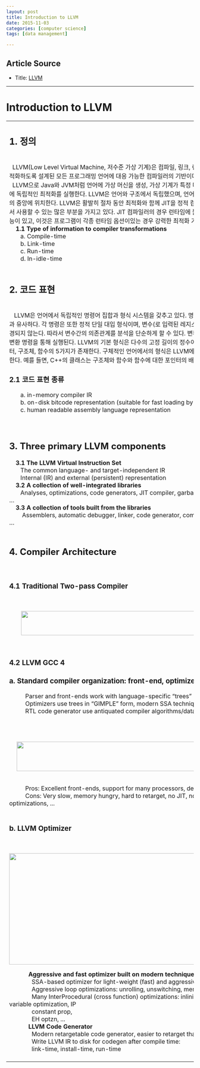 ```yaml
---
layout: post
title: Introduction to LLVM
date: 2015-11-03
categories: [computer science]
tags: [data management]

---
```


## Article Source
* Title: [LLVM](https://sites.google.com/site/compiler7987/llvm)

---


# Introduction to LLVM


<div id="sites-canvas-main" class="sites-canvas-main">
<div id="sites-canvas-main-content">
<table xmlns="http://www.w3.org/1999/xhtml" class="sites-layout-name-one-column sites-layout-hbox" cellspacing="0"><tbody><tr><td class="sites-layout-tile sites-tile-name-content-1">
<div dir="ltr">

## 1. 정의

<div>&nbsp;</div>
<div>&nbsp; LLVM(Low Level Virtual Machine, 저수준 가상 기계)은 컴파일, 링크, 런타임 등 각 시점에서 프로그램을 최적화하도록 설계된 모든 프로그래밍 언어에 대응 가능한 컴파일러의 기반이다.</div>
<div>&nbsp; LLVM으로 Java와 JVM처럼 언어에 가상 머신을 생성, 가상 기계가 특정 머신 기계를 생성하고, 언어와 플랫폼에 독립적인 최적화를 실행한다. LLVM은 언어와 구조에서 독립했으며, 언어 모듈과 시스템을 위한 코드 생성 부의 중앙에 위치한다. LLVM은 활발히 절차 동안 최적화와 함께 JIT을 정적 컴파일러로 사용, 개발의 각종 단계에서 사용할 수 있는 많은 부분을 가지고 있다. JIT 컴파일러의 경우 런타임에 불필요한 정적 분기를 최적화하는 기능이 있고, 이것은 프로그램이 각종 런타임 옵션이있는 경우 강력한 최적화 기법 (부분 등급)이다.</div>
<div><strong>&nbsp;&nbsp;&nbsp; 1.1 Type of information to compiler transformations<br></strong>&nbsp;&nbsp;&nbsp;&nbsp;&nbsp;&nbsp; a. Compile-time<br>&nbsp;&nbsp;&nbsp;&nbsp;&nbsp;&nbsp; b. Link-time<br>&nbsp;&nbsp;&nbsp;&nbsp;&nbsp;&nbsp; c. Run-time<br>&nbsp;&nbsp;&nbsp;&nbsp;&nbsp;&nbsp; d. In-idle-time<br></div>
<div><strong>&nbsp;</strong></div>

## 2. 코드 표현

<div>&nbsp;</div>
<div>&nbsp;&nbsp;&nbsp;LLVM은 언어에서 독립적인 명령어 집합과 형식 시스템을 갖추고 있다. 명령의 대부분은 3-어드레스 코드 형식과 유사하다. 각 명령은 또한 정적 단일 대입 형식이며, 변수(로 입력된 레지스터)는 한 번 지정되면 그 다음은 변경되지 않는다. 따라서 변수간의 의존관계를 분석을 단순하게 할 수 있다. 변환은 어떤 형식이라도 명시적으로 형변환 명령을 통해 실행된다. LLVM의 기본 형식은 다수의 고정 길이의 정수이고, 파생 형식으로 포인터, 배열,&nbsp;벡터, 구조체, 함수의 5가지가 존재한다. 구체적인 언어에서의 형식은 LLVM에서 지원하는 형식들을 결합하여 표현한다. 예를 들면, C++의 클래스는 구조체와 함수와 함수에 대한 포인터의 배열을 함께 사용하여 표현된다.</div>

### 2.1 코드 표현 종류

<div>&nbsp;&nbsp;&nbsp;&nbsp;&nbsp;&nbsp; a. in-memory compiler IR<br>&nbsp;&nbsp;&nbsp;&nbsp;&nbsp;&nbsp; b. on-disk bitcode representation (suitable for fast loading by a Just-In-Time compiler)<br>&nbsp;&nbsp;&nbsp;&nbsp;&nbsp;&nbsp; c. human readable assembly language representation<br>&nbsp;</div>
<div>&nbsp;</div>

## 3. Three primary LLVM components
<div><strong>&nbsp;&nbsp;&nbsp;&nbsp;3.1 The LLVM Virtual Instruction Set<br></strong>&nbsp;&nbsp;&nbsp;&nbsp;&nbsp;&nbsp; The common language- and target-independent IR<br>&nbsp;&nbsp;&nbsp;&nbsp;&nbsp;&nbsp; Internal (IR) and external (persistent) representation</div>
<div><strong>&nbsp;&nbsp;&nbsp;&nbsp;3.2&nbsp;A collection of well-integrated libraries<br></strong>&nbsp;&nbsp;&nbsp;&nbsp;&nbsp;&nbsp; Analyses, optimizations, code generators, JIT compiler, garbage collection support, profiling, …</div>
<div><strong>&nbsp;&nbsp;&nbsp;&nbsp;3.3 A&nbsp;collection of tools built from the libraries<br></strong>&nbsp;&nbsp;&nbsp;&nbsp;&nbsp;&nbsp;&nbsp; Assemblers, automatic debugger, linker, code generator, compiler driver, modular optimizer, …<br></div>
<div>&nbsp;</div>

## 4. Compiler Architecture
<div>&nbsp;</div>

### 4.1 Traditional Two-pass Compiler

<div>&nbsp;</div>
<div>
<p style="TEXT-ALIGN:center;DISPLAY:block"><a href="https://www.sites.google.com/site/compiler7987/llvm/1.png?attredirects=0" imageanchor="1" rel="nofollow"><img src="https://www.sites.google.com/site/compiler7987/llvm/1.png?height=75&amp;width=770" style="WIDTH:678px;HEIGHT:65px" height="75" border="0" width="770"></a></p></div>
<div>&nbsp;</div>

### 4.2 LLVM GCC 4
### a. Standard compiler organization: front-end, optimizer, codegen
</strong>&nbsp;&nbsp;&nbsp;&nbsp;&nbsp;&nbsp;&nbsp;&nbsp;&nbsp; Parser and front-ends work with language-specific “trees”<br>&nbsp;&nbsp;&nbsp;&nbsp;&nbsp;&nbsp;&nbsp;&nbsp;&nbsp; Optimizers use trees in “GIMPLE” form, modern SSA techniques, etc.<br>&nbsp;&nbsp;&nbsp;&nbsp;&nbsp;&nbsp;&nbsp;&nbsp;&nbsp; RTL code generator use antiquated compiler algorithms/data structures</div>
<div>&nbsp;</div>
<div>&nbsp;</div>
<div>
<div style="TEXT-ALIGN:left;DISPLAY:block">
<p style="TEXT-ALIGN:center;DISPLAY:block"><a href="https://www.sites.google.com/site/compiler7987/llvm/4.png?attredirects=0" imageanchor="1" rel="nofollow"><img src="https://www.sites.google.com/site/compiler7987/llvm/4.png?height=92&amp;width=760" style="WIDTH:701px;HEIGHT:79px" height="92" border="0" width="760"></a></p></div>&nbsp;</div>
<div>&nbsp;&nbsp;&nbsp;&nbsp;&nbsp;&nbsp;&nbsp;&nbsp;&nbsp;&nbsp;Pros: Excellent front-ends, support for many processors, defacto standard<br>&nbsp;&nbsp;&nbsp;&nbsp;&nbsp;&nbsp;&nbsp;&nbsp;&nbsp; Cons: Very slow, memory hungry, hard to retarget, no JIT, no LTO, no aggressive optimizations, ...</div>
<div>&nbsp;</div>

### b. LLVM Optimizer

<div>&nbsp;</div>
<div>
<p style="TEXT-ALIGN:center;DISPLAY:block"><a href="https://www.sites.google.com/site/compiler7987/llvm/5.png?attredirects=0" imageanchor="1" rel="nofollow"><img src="https://www.sites.google.com/site/compiler7987/llvm/5.png?height=318&amp;width=784" style="WIDTH:741px;HEIGHT:298px" height="318" border="0" width="784"></a></p></div>
<div>&nbsp;&nbsp;&nbsp;&nbsp;&nbsp;&nbsp;&nbsp;&nbsp;&nbsp;&nbsp;&nbsp; <strong>Aggressive and fast optimizer built on modern techniques<br></strong>&nbsp;&nbsp;&nbsp;&nbsp;&nbsp;&nbsp;&nbsp;&nbsp;&nbsp;&nbsp;&nbsp;&nbsp;&nbsp; SSA-based optimizer for light-weight (fast) and aggressive xforms<br>&nbsp;&nbsp;&nbsp;&nbsp;&nbsp;&nbsp;&nbsp;&nbsp;&nbsp;&nbsp;&nbsp;&nbsp; &nbsp;Aggressive loop optimizations: unrolling, unswitching, mem promotion, ...<br>&nbsp;&nbsp;&nbsp;&nbsp;&nbsp;&nbsp;&nbsp;&nbsp;&nbsp;&nbsp;&nbsp;&nbsp; &nbsp;Many InterProcedural (cross function) optimizations: inlining, dead arg elimination, global variable optimization, IP </div>
<div>&nbsp;&nbsp;&nbsp;&nbsp;&nbsp;&nbsp;&nbsp;&nbsp;&nbsp;&nbsp;&nbsp;&nbsp;&nbsp; constant prop, </div>
<div>&nbsp;&nbsp;&nbsp;&nbsp;&nbsp;&nbsp;&nbsp;&nbsp;&nbsp;&nbsp;&nbsp;&nbsp;&nbsp; EH optzn, ...</div>
<div>&nbsp;&nbsp;&nbsp;&nbsp;&nbsp;&nbsp;&nbsp;&nbsp;&nbsp;&nbsp;&nbsp; <strong>LLVM Code Generator<br></strong>&nbsp;&nbsp;&nbsp;&nbsp;&nbsp;&nbsp;&nbsp;&nbsp;&nbsp;&nbsp;&nbsp;&nbsp; &nbsp;Modern retargetable code generator, easier to retarget than GCC<br>&nbsp;&nbsp;&nbsp;&nbsp;&nbsp;&nbsp;&nbsp;&nbsp;&nbsp;&nbsp;&nbsp;&nbsp; &nbsp;Write LLVM IR to disk for codegen after compile time:<br>&nbsp;&nbsp;&nbsp;&nbsp;&nbsp;&nbsp;&nbsp;&nbsp;&nbsp;&nbsp;&nbsp;&nbsp; &nbsp;link-time, install-time, run-time</div>
<div>&nbsp;</div>